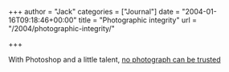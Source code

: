 +++
author = "Jack"
categories = ["Journal"]
date = "2004-01-16T09:18:46+00:00"
title = "Photographic integrity"
url = "/2004/photographic-integrity/"

+++

With Photoshop and a little talent, [no photograph can be trusted][1]

 [1]: http://www.annthenwhat.com/photoshopped.html "Yes&#8230; This is Photoshop at work..."